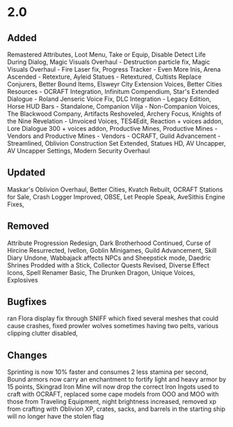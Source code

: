 # 2.0

## Added
Remastered Attributes,
Loot Menu,
Take or Equip,
Disable Detect Life During Dialog,
Magic Visuals Overhaul - Destruction particle fix,
Magic Visuals Overhaul - Fire Laser fix,
Progress Tracker - Even More Inis,
Arena Ascended - Retexture,
Ayleid Statues - Retextured,
Cultists Replace Conjurers,
Better Bound Items,
Elsweyr City Extension Voices,
Better Cities Resources - OCRAFT Integration,
Infinitum Compendium,
Star's Extended Dialogue - Roland Jenseric Voice Fix,
DLC Integration - Legacy Edition,
Horse HUD Bars - Standalone,
Companion Vilja - Non-Companion Voices,
The Blackwood Company,
Artifacts Reshoveled,
Archery Focus,
Knights of the Nine Revelation - Unvoiced Voices,
TES4Edit,
Reaction + voices addon,
Lore Dialogue 300 + voices addon,
Productive Mines,
Productive Mines - Vendors and Productive Mines - Vendors - OCRAFT,
Guild Advancement - Streamlined,
Oblivion Construction Set Extended,
Statues HD,
AV Uncapper,
AV Uncapper Settings,
Modern Security Overhaul

## Updated
Maskar's Oblivion Overhaul,
Better Cities,
Kvatch Rebuilt,
OCRAFT Stations for Sale,
Crash Logger Improved,
OBSE,
Let People Speak,
AveSithis Engine Fixes,

## Removed
Attribute Progression Redesign,
Dark Brotherhood Continued,
Curse of Hircine Resurrected,
Ivellon,
Goblin Minigames,
Guild Advancement,
Skill Diary Undone,
Wabbajack affects NPCs and Sheepstick mode,
Daedric Shrines Prodded with a Stick,
Collector Quests Revised,
Diverse Effect Icons,
Spell Renamer Basic,
The Drunken Dragon,
Unique Voices,
Explosives

## Bugfixes
ran Flora display fix through SNIFF which fixed several meshes that could cause crashes,
fixed prowler wolves sometimes having two pelts,
various clipping clutter disabled,

## Changes
Sprinting is now 10% faster and consumes 2 less stamina per second,
Bound armors now carry an enchantment to fortify light and heavy armor by 15 points,
Skingrad Iron Mine will now drop the correct Iron Ingots used to craft with OCRAFT,
replaced some cape models from OOO and MOO with those from Traveling Equipment,
night brightness increased,
removed xp from crafting with Oblivion XP,
crates, sacks, and barrels in the starting ship will no longer have the stolen flag
